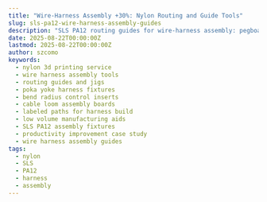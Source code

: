 ```yaml
---
title: "Wire-Harness Assembly +30%: Nylon Routing and Guide Tools"
slug: sls-pa12-wire-harness-assembly-guides
description: "SLS PA12 routing guides for wire-harness assembly: pegboard jigs, poka-yoke paths, bend-radius control, and labeling windows that speed build time."
date: 2025-08-22T00:00:00Z
lastmod: 2025-08-22T00:00:00Z
author: szcomo
keywords:
  - nylon 3d printing service
  - wire harness assembly tools
  - routing guides and jigs
  - poka yoke harness fixtures
  - bend radius control inserts
  - cable loom assembly boards
  - labeled paths for harness build
  - low volume manufacturing aids
  - SLS PA12 assembly fixtures
  - productivity improvement case study
  - wire harness assembly guides
tags:
  - nylon
  - SLS
  - PA12
  - harness
  - assembly
---
```

